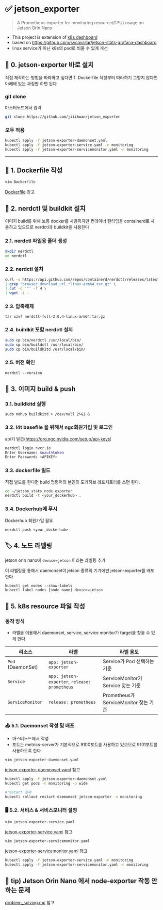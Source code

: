 # ✅ jetson_exporter
> A Prometheus exporter for monitoring resource(GPU) usage on Jetson Orin Nano

- This project is extension of [k8s dashboard](https://github.com/jiiihwan/k8s-dashboard)
- based on https://github.com/svcavallar/jetson-stats-grafana-dashboard
- linux service가 아닌 k8s의 pod로 띄울 수 있게 개선

## 🔨 0. jetson-exporter 바로 설치
직접 제작하는 방법을 따라하고 싶다면 1. Dockerfile 작성부터 따라하기
그렇지 않다면 아래에 있는 과정만 하면 된다

### git clone
마스터노드에서 입력
```bash
git clone https://github.com/jiiihwan/jetson_exporter
```

### 모두 적용

```bash
kubectl apply -f jetson-exporter-daemonset.yaml
kubectl apply -f jetson-exporter-service.yaml -n monitoring
kubectl apply -f jetson-exporter-servicemonitor.yaml -n monitoring
```

---


## 📄 1. Dockerfile 작성
```bash
vim Dockerfile
```

[Dockerfile](Dockerfile) 참고

## 🔨 2. nerdctl 및 buildkit 설치
이미지 build를 위해 보통 docker를 사용하지만 컨테이너 런타임을 containerd로 사용하고 있으므로 nerdctl과 buildkit을 사용한다

### 2.1. nerdctl 파일용 폴더 생성
```bash
mkdir nerdctl
cd nerdctl
```

### 2.2. nerdctl 설치
```bash
curl -s https://api.github.com/repos/containerd/nerdctl/releases/latest \
| grep "browser_download_url.*linux-arm64.tar.gz" \
| cut -d '"' -f 4 \
| wget -i -
```
### 2.3. 압축해제
```
tar xzvf nerdctl-full-2.0.4-linux-arm64.tar.gz
```

### 2.4. buildkit 포함 nerdctl 설치
```bash
sudo cp bin/nerdctl /usr/local/bin/
sudo cp bin/buildctl /usr/local/bin/
sudo cp bin/buildkitd /usr/local/bin/
```
### 2.5. 버전 확인
```
nerdctl --version
```

## 🐋 3. 이미지 build & push

### 3.1. buildkitd 실행
```
sudo nohup buildkitd > /dev/null 2>&1 &
```

### 3.2. l4t basefile 을 위해서 ngc회원가입 및 로그인
api키 발급(https://org.ngc.nvidia.com/setup/api-keys)
```bash
nerdctl login nvcr.io
Enter Username: $oauthtoken
Enter Password: <APIKEY>
```

### 3.3. dockerfile 빌드
직접 빌드를 한다면 build 명령어의 본인의 도커허브 레포지토리를 쓰면 된다.

```bash
cd ~/jetson_stats_node_exporter
nerdctl build -t <your_dockerhub> .
```
### 3.4. Dockerhub에 푸시

Dockerhub 회원가입 필요
```
nerdctl push <your_dockerhub>
```

## 🏷️ 4. 노드 라벨링
jetson orin nano에 `device=jetson` 이라는 라벨링 추가

이 라벨링을 통해서 daemonset이 jetson 종류의 기기에만 jetson-exporter를 배포한다
  
```
kubectl get nodes --show-labels
kubectl label nodes [node_name] device=jetson
```

## 🔋 5. k8s resource 파일 작성
### 동작 방식
- 라벨을 이용해서 daemonset, service, service monitor가 target을 찾을 수 있게 한다

| 리소스              | 라벨                                     | 라벨 용도                             |
|---------------------|--------------------------------------------------|----------------------------------------|
| `Pod` (DaemonSet)   | `app: jetson-exporter`                            | Service가 Pod 선택하는 기준           |
| `Service`           | `app: jetson-exporter`, `release: prometheus`     | ServiceMonitor가 Service 찾는 기준    |
| `ServiceMonitor`    | `release: prometheus`                            | Prometheus가 ServiceMonitor 찾는 기준 |

### 📤 5.1. Daemonset 작성 및 배포
- 마스터노드에서 작성
- 포트는 metrics-server가 기본적으로 9100포트를 사용하고 있으므로 9101포트를 사용하도록 한다

```bash
vim jetson-exporter-daemonset.yaml
```

[jetson-exporter-daemonset.yaml](https://github.com/jiiihwan/jetson_exporter/blob/main/jetson-exporter-daemonset.yaml) 참고

```bash
kubectl apply -f jetson-exporter-daemonset.yaml
kubectl get pods -n monitoring -o wide

#restart 할때
kubectl rollout restart daemonset jetson-exporter -n monitoring
```

### 🖥️ 5.2. 서비스 & 서비스모니터 설정
```bash
vim jetson-exporter-service.yaml
```

[jetson-exporter-service.yaml](https://github.com/jiiihwan/jetson_exporter/blob/main/jetson-exporter-service.yaml) 참고

```bash
vim jetson-exporter-servicemonitor.yaml
```

[jetson-exporter-servicemonitor.yaml](https://github.com/jiiihwan/jetson_exporter/blob/main/jetson-exporter-servicemonitor.yaml) 참고

```bash
kubectl apply -f jetson-exporter-service.yaml -n monitoring
kubectl apply -f jetson-exporter-servicemonitor.yaml -n monitoring
```

## 🔧 tip) Jetson Orin Nano 에서 node-exporter 작동 안하는 문제
[problem_solving.md](https://github.com/jiiihwan/jetson_exporter/blob/main/problem_solving.md) 참고
